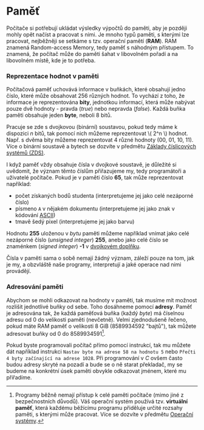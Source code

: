 # Paměť
Počítače si potřebují ukládat výsledky výpočtů do paměti, aby je později mohly opět
načíst a pracovat s nimi. Je mnoho typů paměti, s kterými lze pracovat, nejběžněji se setkáme
s tzv. operační pamětí (**RAM**). RAM znamená Random-access Memory, tedy paměť s náhodným přístupem.
To znamená, že počítač může do paměti šahat v libovolném pořadí a na libovolném místě, kde je to potřeba.

### Reprezentace hodnot v paměti
Počítačová paměť uchovává informace v buňkách, které obsahují jedno číslo, které může obsahovat
256 různých hodnot. To vychází z toho, že informace je reprezentována **bity**, jednotkou informací,
která může nabývat pouze dvě hodnoty - pravda (*true*) nebo nepravda (*false*). Každá buňka
paměti obsahuje jeden **byte**, neboli 8 bitů.

Pracuje se zde s dvojkovou (binární) soustavou, pokud tedy máme k dispozici *n* bitů, tak pomocí nich
můžeme reprezentovat \\( 2^n \\) hodnot. Např. s dvěma bity můžeme reprezentovat 4 různé hodnoty
(00, 01, 10, 11). Více o binární soustavě a bytech se dozvíte v předmětu
[Základy číslicových systémů (ZDS)](https://edison.sso.vsb.cz/cz.vsb.edison.edu.study.prepare.web/SubjectVersion.faces?version=440-2104/01&subjectBlockAssignmentId=375761&studyFormId=2&studyPlanId=22001&locale=cs&back=true).

I když paměť vždy obsahuje čísla v dvojkové soustavě, je důležité si uvědomit, že význam těmto číslům
přiřazujeme my, tedy programátoři a uživatelé počítače. Pokud je v paměti číslo **65**, tak může
reprezentovat například:
- počet získaných bodů studenta (interpretujeme jej jako celé nezáporné číslo)
- písmeno `A` v nějakém dokumentu (interpretujeme jej jako znak v kódování [ASCII](https://www.asciitable.com/))
- tmavě šedý pixel (interpretujeme jej jako barvu)

Hodnotu **255** uloženou v *bytu* paměti můžeme například vnímat jako celé nezáporné číslo
(*unsigned integer*) **255**, anebo jako celé číslo se znaménkem (*signed integer*) **-1** v
[dvojkovém doplňku](https://cs.wikipedia.org/wiki/Dvojkov%C3%BD_dopln%C4%9Bk).

Čísla v paměti sama o sobě nemají žádný význam, záleží pouze na tom, jak je my, a obzvláště naše programy,
interpretují a jaké operace nad nimi provádějí.

### Adresování paměti
Abychom se mohli odkazovat na hodnoty v paměti, tak musíme mít možnost rozlišit jednotlivé buňky od sebe.
Toho dosáhneme pomocí **adresy**. Paměť je adresována tak, že každá paměťová buňka (každý *byte*)
má číselnou adresu od 0 do velikosti paměti (nevčetně). Velmi zjednodušeně řečeno, pokud máte RAM
paměť o velikosti 8 GiB (8589934592 "bajtů"), tak můžete adresovat buňky od 0 do 8589934591[^1].

[^1]: Programy běžně nemají přístup k celé paměti počítače (mimo jiné z bezpečnostních důvodů).
Váš operační systém používá tzv. **virtuální paměť**, která každému běžícímu programu přiděluje
určité rozsahy paměti, s kterými může pracovat. Více se dozvíte v předmětu
[Operační systémy](http://poli.cs.vsb.cz/edu/osy/). 

Pokud byste programovali počítač přímo pomocí instrukcí, tak mu můžete dát například instrukci
`Nastav byte na adrese 58 na hodnotu 5` nebo `Přečti 4 byty začínající na adrese 1028`.
Při programování v *C* ovšem často budou adresy skryté na pozadí a bude se o ně starat překladač,
my se budeme na konkrétní úsek paměti obvykle odkazovat jménem, které mu přiřadíme.
